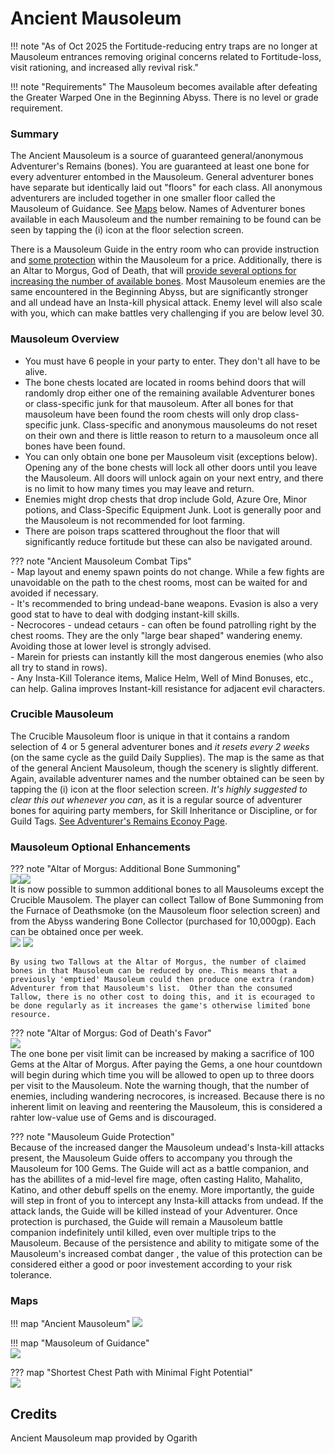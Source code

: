 # Ancient Mausoleum  
!!! note "As of Oct 2025 the Fortitude-reducing entry traps are no longer at Mausoleum entrances removing original concerns related to Fortitude-loss, visit rationing, and increased ally revival risk."

!!! note "Requirements"
    The Mausoleum becomes available after defeating the Greater Warped One in the Beginning Abyss.  There is no level or grade requirement.

### Summary  
The Ancient Mausoleum is a source of guaranteed general/anonymous Adventurer's Remains (bones). You are guaranteed at least one bone for every adventurer entombed in the Mausoleum. General adventurer bones have separate but identically laid out "floors" for each class.  All anonymous adventurers are included together in one smaller floor called the Mausoleum of Guidance. See [Maps](./maps.md#Maps) below.  Names of Adventurer bones available in each Mausoleum and the number remaining to be found can be seen by tapping the (i) icon at the floor selection screen.

There is a Mausoleum Guide in the entry room who can provide instruction and [some protection](./maps.md#Mausoleum-Optional-Enhancements) within the Mausoleum for a price.  Additionally, there is an Altar to Morgus, God of Death, that will [provide several options for increasing the number of available bones](./maps.md#Mausoleum-Optional-Enhancements).  Most Mausoleum enemies are the same encountered in the Beginning Abyss, but are significantly stronger and all undead have an Insta-kill physical attack. Enemy level will also scale with you, which can make battles very challenging if you are below level 30. 

### Mausoleum Overview
- You must have 6 people in your party to enter. They don't all have to be alive.  
- The bone chests located are located in rooms behind doors that will randomly drop either one of the remaining available Adventurer bones or class-specific junk for that mausoleum. After all bones for that mausoleum have been found the room chests will only drop class-specific junk.  Class-specific and anonymous mausoleums do not reset on their own and there is little reason to return to a mausoleum once all bones have been found.   
- You can only obtain one bone per Mausoleum visit (exceptions below).  Opening any of the bone chests will lock all other doors until you leave the Mausoleum. All doors will unlock again on your next entry, and there is no limit to how many times you may leave and return.  
- Enemies might drop chests that drop include Gold, Azure Ore, Minor potions, and Class-Specific Equipment Junk. Loot is generally poor and the Mausoleum is not recommended for loot farming.  
- There are poison traps scattered throughout the floor that will significantly reduce fortitude but these can also be navigated around.  

??? note "Ancient Mausoleum Combat Tips"  
    - Map layout and enemy spawn points do not change.  While a few fights are unavoidable on the path to the chest rooms, most can be waited for and avoided if necessary.   
    - It's recommended to bring undead-bane weapons. Evasion is also a very good stat to have to deal with dodging instant-kill skills.  
    - Necrocores - undead cetaurs -  can often be found patrolling right by the chest rooms.  They are the only "large bear shaped" wandering enemy. Avoiding those at lower level is strongly advised.  
    - Marein for priests can instantly kill the most dangerous enemies (who also all try to stand in rows).  
    - Any Insta-Kill Tolerance items, Malice Helm, Well of Mind Bonuses, etc., can help. Galina improves Instant-kill resistance for adjacent evil characters.  

### Crucible Mausoleum  
The Crucible Mausoleum floor is unique in that it contains a random selection of 4 or 5 general adventurer bones and *it resets every 2 weeks* (on the same cycle as the guild Daily Supplies). The map is the same as that of the general Ancient Mausoleum, though the scenery is slightly different. Again, available adventurer names and the number obtained can be seen by tapping the (i) icon at the floor selection screen. *It's highly suggested to clear this out whenever you can*, as it is a regular source of adventurer bones for aquiring party members, for Skill Inheritance or Discipline, or for Guild Tags. [See Adventurer's Remains Econoy Page](../../appendices/free-to-play-economy.md#adventurers-remains).

### Mausoleum Optional Enhancements  
??? note "Altar of Morgus: Additional Bone Summoning"  
    ![](img/maus-bone-summoning.jpg)![](img/maus-bone-summoning-2.jpg)  
    It is now possible to summon additional bones to all Mausoleums except the Crucible Mausolem.  The player can collect Tallow of Bone Summoning from the Furnace of Deathsmoke (on the Mausoleum floor selection screen) and from the Abyss wandering Bone Collector (purchased for 10,000gp).  Each can be obtained once per week.  
    ![](img/maus-furnace.jpg) ![](img/maus-tallow.jpg)
    
    By using two Tallows at the Altar of Morgus, the number of claimed bones in that Mausoleum can be reduced by one. This means that a previously 'emptied' Mausoleum could then produce one extra (random) Adventurer from that Mausoleum's list.  Other than the consumed Tallow, there is no other cost to doing this, and it is ecouraged to be done regularly as it increases the game's otherwise limited bone resource.  
 

??? note "Altar of Morgus: God of Death's Favor"    
    ![](img/maus-god-of-deaths-favor.jpg)   
    The one bone per visit limit can be increased by making a sacrifice of 100 Gems at the Altar of Morgus.  After paying the Gems, a one hour countdown will begin during which time you will be allowed to open up to three doors per visit to the Mausoleum.  Note the warning though, that the number of enemies, including wandering necrocores, is increased.  Because there is no inherent limit on leaving and reentering the Mausoleum, this is considered a rahter low-value use of Gems and is discouraged.

??? note "Mausoleum Guide Protection"  
    Because of the increased danger the Mausoleum undead's Insta-kill attacks present, the Mausoleum Guide offers to accompany you through the Mausoleum for 100 Gems. The Guide will act as a battle companion, and has the abillites of a mid-level fire mage, often casting Halito, Mahalito, Katino, and other debuff spells on the enemy.  More importantly, the guide will step in front of you to intercept any Insta-kill attacks from undead. If the attack lands, the Guide will be killed instead of your Adventurer.  Once protection is purchased, the Guide will remain a Mausoleum battle companion indefinitely until killed, even over multiple trips to the Mausoleum.  Because of the persistence and ability to mitigate some of the Mausoleum's increased combat danger , the value of this protection can be considered either a good or poor investement according to your risk tolerance.

### Maps    
!!! map "Ancient Mausoleum"
    ![](img/ancient-mausoleum.jpg)  

!!! map "Mausoleum of Guidance"   
    ![](img/ancient-mausoleum-guidance.jpg)  

??? map "Shortest Chest Path with Minimal Fight Potential"   
    ![](img/ancient-mausoleum-shortest-path.jpg)  

## Credits   
Ancient Mausoleum map provided by Ogarith
